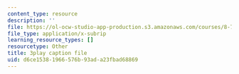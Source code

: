 ```yaml
---
content_type: resource
description: ''
file: https://ol-ocw-studio-app-production.s3.amazonaws.com/courses/8-701-introduction-to-nuclear-and-particle-physics-fall-2020/d6ce15381966576b93ada23fbad68869_6xzjJ5ncGxY.vtt
file_type: application/x-subrip
learning_resource_types: []
resourcetype: Other
title: 3play caption file
uid: d6ce1538-1966-576b-93ad-a23fbad68869
---
```

